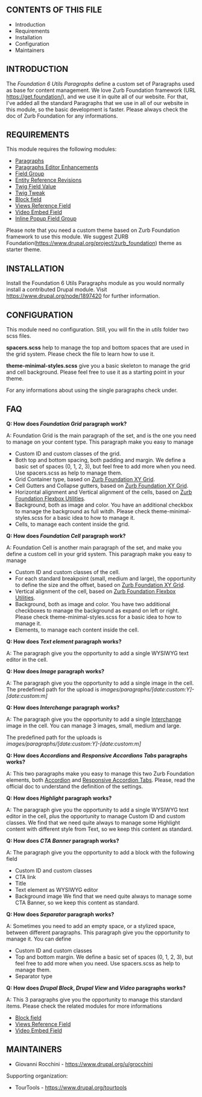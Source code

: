 CONTENTS OF THIS FILE
---------------------

* Introduction
* Requirements
* Installation
* Configuration
* Maintainers


INTRODUCTION
------------

The *Foundation 6 Utils Paragraphs* define a custom set of Paragraphs used as base for content management.
We love Zurb Foundation framework (URL https://get.foundation/), and we use it in quite all of our website.
For that, I've added all the standard Paragraphs that we use in all of our website in this module, so the basic development is faster.
Please always check the doc of Zurb Foundation for any informations.


REQUIREMENTS
------------

This module requires the following modules:

* [Paragraphs](https://www.drupal.org/project/paragraphs)
* [Paragraphs Editor Enhancements](https://www.drupal.org/project/paragraphs_ee)
* [Field Group](https://www.drupal.org/project/field_group)
* [Entity Reference Revisions](https://www.drupal.org/project/entity_reference_revisions)
* [Twig Field Value](https://www.drupal.org/project/twig_field_value)
* [Twig Tweak](https://www.drupal.org/project/twig_tweak)
* [Block field](https://www.drupal.org/project/block_field)
* [Views Reference Field](https://www.drupal.org/project/viewsreference)
* [Video Embed Field](https://www.drupal.org/project/video_embed_field)
* [Inline Popup Field Group]()

Please note that you need a custom theme based on Zurb Foundation framework to use this module.
We suggest ZURB Foundation(https://www.drupal.org/project/zurb_foundation) theme as starter theme.


INSTALLATION
------------

Install the Foundation 6 Utils Paragraphs module as you would normally install a contributed Drupal module. Visit https://www.drupal.org/node/1897420 for further information.


CONFIGURATION
-------------

This module need no configuration. Still, you will fin the in *utils* folder two scss files.

**spacers.scss** help to manage the top and bottom spaces that are used in the grid system. Please check the file to learn how to use it.

**theme-minimal-styles.scss** give you a basic skeleton to manage the grid and cell background. Please feel free to use it as a starting point in your theme.

For any informations about using the single paragraphs check under.


FAQ
---

**Q: How does *Foundation Grid* paragraph work?**

A: Foundation Grid is the main paragraph of the set, and is the one you need to manage on your content type. This paragraph make you easy to manage
* Custom ID and custom classes of the grid.
* Both top and bottom spacing, both padding and margin. We define a basic set of spaces (0, 1, 2, 3), but feel free to add more when you need. Use spacers.scss as help to manage them.
* Grid Container type, based on [Zurb Foundation XY Grid](https://get.foundation/sites/docs/xy-grid.html).
* Cell Gutters and Collapse gutters, based on [Zurb Foundation XY Grid](https://get.foundation/sites/docs/xy-grid.html).
* Horizontal alignment and Vertical alignment of the cells, based on [Zurb Foundation Flexbox Utilities](https://get.foundation/sites/docs/flexbox-utilities.html).
* Background, both as image and color. You have an additional checkbox to manage the background as full witdh. Please check theme-minimal-styles.scss for a basic idea to how to manage it.
* Cells, to manage each content inside the grid.


**Q: How does *Foundation Cell* paragraph work?**

A: Foundation Cell is another main paragraph of the set, and make you define a custom cell in your grid system. This paragraph make you easy to manage
* Custom ID and custom classes of the cell.
* For each standard breakpoint (small, medium and large), the opportunity to define the size and the offset, based on [Zurb Foundation XY Grid](https://get.foundation/sites/docs/xy-grid.html).
* Vertical alignment of the cell, based on [Zurb Foundation Flexbox Utilities](https://get.foundation/sites/docs/flexbox-utilities.html).
* Background, both as image and color. You have two additional checkboxes to manage the background as expand on left or right. Please check theme-minimal-styles.scss for a basic idea to how to manage it.
* Elements, to manage each content inside the cell.


**Q: How does *Text element* paragraph works?**

A: The paragraph give you the opportunity to add a single WYSIWYG text editor in the cell.


**Q: How does *Image* paragraph works?**

A: The paragraph give you the opportunity to add a single image in the cell. The predefined path for the upload is *images/paragraphs/[date:custom:Y]-[date:custom:m]*


**Q: How does *Interchange* paragraph works?**

A: The paragraph give you the opportunity to add a single [Interchange](https://get.foundation/sites/docs/interchange.html) image in the cell. You can manage 3 images, small, medium and large.

The predefined path for the uploads is *images/paragraphs/[date:custom:Y]-[date:custom:m]*


**Q: How does *Accordions* and *Responsive Accordions Tabs* paragraphs works?**

A: This two paragraphs make you easy to manage this two Zurb Foundation elements, both [Accordion](https://get.foundation/sites/docs/accordion.html) and [Responsive Accordion Tabs](https://get.foundation/sites/docs/responsive-accordion-tabs.html).
Please, read the official doc to understand the definition of the settings.


**Q: How does *Highlight* paragraph works?**

A: The paragraph give you the opportunity to add a single WYSIWYG text editor in the cell, plus the opportunity to manage Custom ID and custom classes.
We find that we need quite always to manage some Highlight content with different style from Text, so we keep this content as standard.


**Q: How does *CTA Banner* paragraph works?**

A: The paragraph give you the opportunity to add a block with the following field
* Custom ID and custom classes
* CTA link
* Title
* Text element as WYSIWYG editor
* Background image
  We find that we need quite always to manage some CTA Banner, so we keep this content as standard.


**Q: How does *Separator* paragraph works?**

A: Sometimes you need to add an empty space, or a stylized space, between different paragraphs.
This paragraph give you the opportunity to manage it. You can define
* Custom ID and custom classes
* Top and bottom margin. We define a basic set of spaces (0, 1, 2, 3), but feel free to add more when you need. Use spacers.scss as help to manage them.
* Separator type

**Q: How does *Drupal Block*, *Drupal View* and *Video* paragraphs works?**

A: This 3 paragraphs give you the opportunity to manage this standard items.
Please check the related modules for more informations
* [Block field](https://www.drupal.org/project/block_field)
* [Views Reference Field](https://www.drupal.org/project/viewsreference)
* [Video Embed Field](https://www.drupal.org/project/video_embed_field)


MAINTAINERS
-----------

* Giovanni Rocchini - https://www.drupal.org/u/grocchini

Supporting organization:

* TourTools - https://www.drupal.org/tourtools

